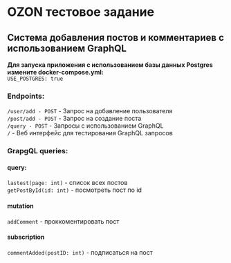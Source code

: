 # OZON тестовое задание
## Система добавления постов и комментариев с использованием GraphQL
__Для запуска приложения с использованием базы данных Postgres измените docker-compose.yml:__  
`USE_POSTGRES: true`  
### Endpoints:
`/user/add - POST` - Запрос на добавление пользователя  
`/post/add - POST` - Запрос на создание поста  
`/query - POST` - Запросы с использованием GraphQL  
`/` - Веб интерфейс для тестирования GraphQL запросов  
### GrapgQL queries:
#### __query:__  
`lastest(page: int)` - список всех постов  
`getPostById(id: int)` - посмотреть пост по id    

#### __mutation__
`addComment` - проккоментировать пост

#### __subscription__
`commentAdded(postID: int)` - подписаться на пост